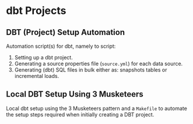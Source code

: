 # dbt Projects

## DBT (Project) Setup Automation

Automation script(s) for dbt, namely to script:

1) Setting up a dbt project.
2) Generating a source properties file (`source.yml`) for each data source.
3) Generating (dbt) SQL files in bulk either as: snapshots tables or incremental loads.

## Local DBT Setup Using 3 Musketeers

Local dbt setup using the 3 Musketeers pattern and a `Makefile` to automate the setup steps required when initially creating a DBT project.

